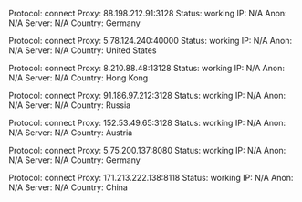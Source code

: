 Protocol: connect
Proxy: 88.198.212.91:3128
Status: working
IP: N/A
Anon: N/A
Server: N/A
Country: Germany

Protocol: connect
Proxy: 5.78.124.240:40000
Status: working
IP: N/A
Anon: N/A
Server: N/A
Country: United States

Protocol: connect
Proxy: 8.210.88.48:13128
Status: working
IP: N/A
Anon: N/A
Server: N/A
Country: Hong Kong

Protocol: connect
Proxy: 91.186.97.212:3128
Status: working
IP: N/A
Anon: N/A
Server: N/A
Country: Russia

Protocol: connect
Proxy: 152.53.49.65:3128
Status: working
IP: N/A
Anon: N/A
Server: N/A
Country: Austria

Protocol: connect
Proxy: 5.75.200.137:8080
Status: working
IP: N/A
Anon: N/A
Server: N/A
Country: Germany

Protocol: connect
Proxy: 171.213.222.138:8118
Status: working
IP: N/A
Anon: N/A
Server: N/A
Country: China

